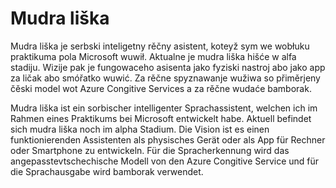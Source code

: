 # Mudra liška

Mudra liška je serbski inteligetny rěčny asistent, koteyž sym we wobłuku praktikuma pola Microsoft wuwił. Aktualne je mudra liška hišće w alfa stadiju. Wizije pak je fungowaceho asisenta jako fyziski nastroj abo jako app za ličak abo smóřatko wuwić.
Za rěčne spyznawanje wužiwa so přiměrjeny čěski model wot Azure Congitive Services a za rěčne wudaće bamborak.

Mudra liška ist ein sorbischer intelligenter Sprachassistent, welchen ich im Rahmen eines Praktikums bei Microsoft entwickelt habe. Aktuell befindet sich mudra liška noch im alpha Stadium. Die Vision ist es einen funktionierenden Assistenten als physisches Gerät oder als App für Rechner oder Smartphone zu entwickeln.
Für die Spracherkennung wird das angepasstevtschechische Modell von den Azure Congitive Service und für die Sprachausgabe wird bamborak verwendet.
